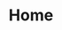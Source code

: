 ---
title: Home
layout: home

hero:
  name:  Parish Handbook
  tagline: Lorem ipsum...
  image:
    alt: VitePress
  actions:
    - theme: brand
      text: Get Started
      link: /foreword/
---